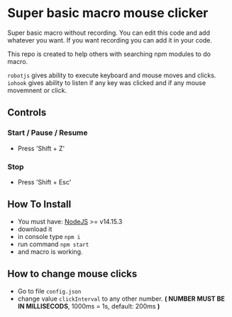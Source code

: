 # Super basic macro mouse clicker

Super basic macro without recording. You can edit this code and add whatever you want. If you want recording you can add it in your code.

This repo is created to help others with searching npm modules to do macro.

`robotjs` gives ability to execute keyboard and mouse moves and clicks. `iohook` gives ability to listen if any key was clicked and if any mouse movemnent or click.

## Controls
### Start / Pause / Resume
- Press 'Shift + Z'

### Stop
- Press 'Shift + Esc'

## How To Install
- You must have: [NodeJS](https://nodejs.org/) >= v14.15.3
- download it
- in console type `npm i`
- run command `npm start`
- and macro is working.

## How to change mouse clicks
- Go to file `config.json`
- change value `clickInterval` to any other number. **( NUMBER MUST BE IN MILLISECODS**, 1000ms = 1s, default: 200ms **)**